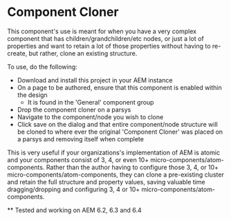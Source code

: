 # Component Cloner

This component's use is meant for when you have a very complex component that has 
children/grandchildren/etc nodes, or just a lot of properties and want to retain a lot of 
those properties without having to re-create, but rather, clone an existing structure.

To use, do the following:

- Download and install this project in your AEM instance
- On a page to be authored, ensure that this component is enabled within the design
    - It is found in the 'General' component group
- Drop the component cloner on a parsys
- Navigate to the component/node you wish to clone
- Click save on the dialog and that entire component/node structure will be cloned to where ever 
the original 'Component Cloner' was placed on a parsys and removing itself when complete

This is very useful if your organizations's implementation of AEM is atomic and your components consist of 
3, 4, or even 10+ micro-components/atom-components. Rather than the author having to configure those 3, 4, 
or 10+ micro-components/atom-components, they can clone a pre-existing cluster and retain the full 
structure and property values, saving valuable time dragging/dropping and configuring 3, 4 or 10+ 
micro-components/atom-components.

** Tested and working on AEM 6.2, 6.3 and 6.4
